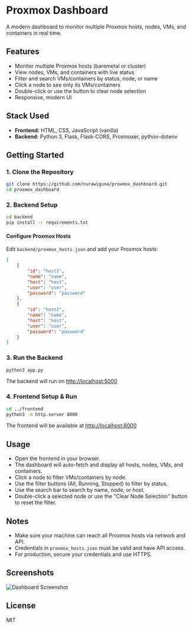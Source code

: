 # Proxmox Dashboard

A modern dashboard to monitor multiple Proxmox hosts, nodes, VMs, and containers in real time.

## Features
- Monitor multiple Proxmox hosts (baremetal or cluster)
- View nodes, VMs, and containers with live status
- Filter and search VMs/containers by status, node, or name
- Click a node to see only its VMs/containers
- Double-click or use the button to clear node selection
- Responsive, modern UI

## Stack Used
- **Frontend:** HTML, CSS, JavaScript (vanilla)
- **Backend:** Python 3, Flask, Flask-CORS, Proxmoxer, python-dotenv

## Getting Started

### 1. Clone the Repository
```bash
git clone https://github.com/nurawiguna/proxmox_dashboard.git
cd proxmox_dashboard
```

### 2. Backend Setup
```bash
cd backend
pip install -r requirements.txt
```

#### Configure Proxmox Hosts
Edit `backend/proxmox_hosts.json` and add your Proxmox hosts:
```json
[
    {
        "id": "host1",
        "name": "name",
        "host": "host",
        "user": "user",
        "password": "password"
    },
    {
        "id": "host2",
        "name": "name",
        "host": "host",
        "user": "user",
        "password": "password"
    }
]
```

### 3. Run the Backend
```bash
python3 app.py
```
The backend will run on [http://localhost:5000](http://localhost:5000)

### 4. Frontend Setup & Run
```bash
cd ../frontend
python3 -m http.server 8000
```
The frontend will be available at [http://localhost:8000](http://localhost:8000)

## Usage
- Open the frontend in your browser.
- The dashboard will auto-fetch and display all hosts, nodes, VMs, and containers.
- Click a node to filter VMs/containers by node.
- Use the filter buttons (All, Running, Stopped) to filter by status.
- Use the search bar to search by name, node, or host.
- Double-click a selected node or use the "Clear Node Selection" button to reset the filter.

## Notes
- Make sure your machine can reach all Proxmox hosts via network and API.
- Credentials in `proxmox_hosts.json` must be valid and have API access.
- For production, secure your credentials and use HTTPS.

## Screenshots
![Dashboard Screenshot](screenshot.png)

## License
MIT 
